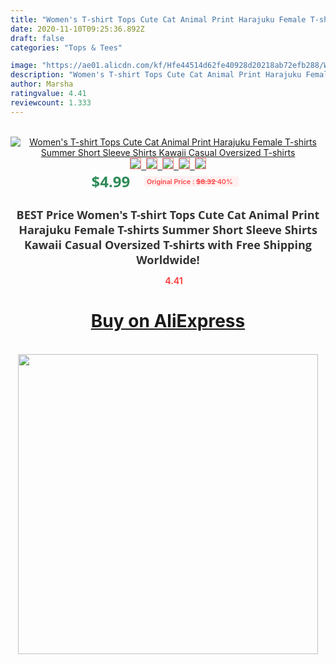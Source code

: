 ```yaml
---
title: "Women's T-shirt Tops Cute Cat Animal Print Harajuku Female T-shirts Summer Short Sleeve Shirts Kawaii Casual Oversized T-shirts"
date: 2020-11-10T09:25:36.892Z
draft: false
categories: "Tops & Tees"

image: "https://ae01.alicdn.com/kf/Hfe44514d62fe40928d20218ab72efb288/Women-s-T-shirt-Tops-Cute-Cat-Animal-Print-Harajuku-Female-T-shirts-Summer-Short-Sleeve.jpg"
description: "Women's T-shirt Tops Cute Cat Animal Print Harajuku Female T-shirts Summer Short Sleeve Shirts Kawaii Casual Oversized T-shirts"
author: Marsha
ratingvalue: 4.41
reviewcount: 1.333
---
```

<br>
<div style="text-align: center;">
<a href="https://s.click.aliexpress.com/e/_9RpR0h" target="_blank" rel="nofollow noopener noreferrer"><img alt="Women's T-shirt Tops Cute Cat Animal Print Harajuku Female T-shirts Summer Short Sleeve Shirts Kawaii Casual Oversized T-shirts" class="magnifier-image" src="https://ae01.alicdn.com/kf/Hfe44514d62fe40928d20218ab72efb288/Women-s-T-shirt-Tops-Cute-Cat-Animal-Print-Harajuku-Female-T-shirts-Summer-Short-Sleeve.jpg_640x640.jpg">
<br>
<img style="border:1px solid salmon" src="https://ae01.alicdn.com/kf/Hfe44514d62fe40928d20218ab72efb288/Women-s-T-shirt-Tops-Cute-Cat-Animal-Print-Harajuku-Female-T-shirts-Summer-Short-Sleeve.jpg_120x120.jpg">&nbsp;&nbsp;<img style="border:1px solid salmon" src="https://ae01.alicdn.com/kf/H4bef928772ec4c3e8d7183f3772531edt/Women-s-T-shirt-Tops-Cute-Cat-Animal-Print-Harajuku-Female-T-shirts-Summer-Short-Sleeve.jpg_120x120.jpg">&nbsp;&nbsp;<img style="border:1px solid salmon" src="https://ae01.alicdn.com/kf/H80f482a85b4f4aae973081a7cab57b9aS/Women-s-T-shirt-Tops-Cute-Cat-Animal-Print-Harajuku-Female-T-shirts-Summer-Short-Sleeve.jpg_120x120.jpg">&nbsp;&nbsp;<img style="border:1px solid salmon" src="https://ae01.alicdn.com/kf/H726475f7531e4685b0e5cec9d2aeeae5e/Women-s-T-shirt-Tops-Cute-Cat-Animal-Print-Harajuku-Female-T-shirts-Summer-Short-Sleeve.jpg_120x120.jpg">&nbsp;&nbsp;<img style="border:1px solid salmon" src="https://ae01.alicdn.com/kf/H615c436eb525495ea9a5ed09794b550e7/Women-s-T-shirt-Tops-Cute-Cat-Animal-Print-Harajuku-Female-T-shirts-Summer-Short-Sleeve.jpg_120x120.jpg"></a></div><br0>
<div style="text-align: center;"><span style="background-color: white; border: 0px; box-sizing: border-box; color: seagreen; display: inline-block; font-family: &quot;open sans&quot; , &quot;arial&quot; , &quot;helvetica&quot; , sans-serif , &quot;heiti&quot;; font-size: 24px; font-stretch: inherit; font-weight: 700; line-height: inherit; margin: 0px 10px 0px 0px; padding: 0px; vertical-align: middle;">$4.99 </span>
<span style="background: rgb(255 , 241 , 241); border-radius: 3px; border: 0px; box-sizing: border-box; color: #ff4747; display: inline-block; font-family: inherit; font-size: 12px; font-stretch: inherit; font-style: inherit; font-variant: inherit; font-weight: 600; line-height: inherit; margin: 0px; padding: 2px 5px; transform: scale(0.9); vertical-align: middle;">Original Price : <b style="text-decoration: line-through;">$8.32 </b> 40%&nbsp;&nbsp;</span></div>
<h1 style="color: #333333; display: inline-block; font-family: &quot;open sans&quot; , &quot;arial&quot; , &quot;helvetica&quot; , sans-serif , &quot;heiti&quot;; font-size: 18px; font-stretch: inherit; font-weight: 700; text-align: center;">BEST Price Women's T-shirt Tops Cute Cat Animal Print Harajuku Female T-shirts Summer Short Sleeve Shirts Kawaii Casual Oversized T-shirts with Free Shipping Worldwide!</h1>
<div style="color: #ff4747; text-align: center;">
<img src="https://4.bp.blogspot.com/-M0ZcTcb-5uY/XleCXlxnR4I/AAAAAAAAAEc/OrjgMkXV1oMQFaCRZj5HQwOCBcu3w1FegCPcBGAYYCw/s1600/star.png" style="height: 15px;">&nbsp;<b>4.41</b></div>
<div class="button_cont" align="center"><a class="buynow_a" href="https://s.click.aliexpress.com/e/_9RpR0h" target="_blank" rel="nofollow noopener noreferrer"><H1>Buy on AliExpress</H1></a></div><br>
<div class="separator" style="clear: both; text-align: center;">
<img src="https://lh3.googleusercontent.com/-pTy5HemUv9M/XlePHvY0dAI/AAAAAAAAAE4/0nX5iRUoIWY8eMW9Dpxeirr157OZliDIgCLcBGAsYHQ/s1600/badge.gif" width="480">
</div>
